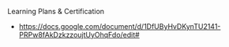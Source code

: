 Learning Plans & Certification
* https://docs.google.com/document/d/1DfUByHvDKynTU2141-PRPw8fAkDzkzzoujtUyOhqFdo/edit#
